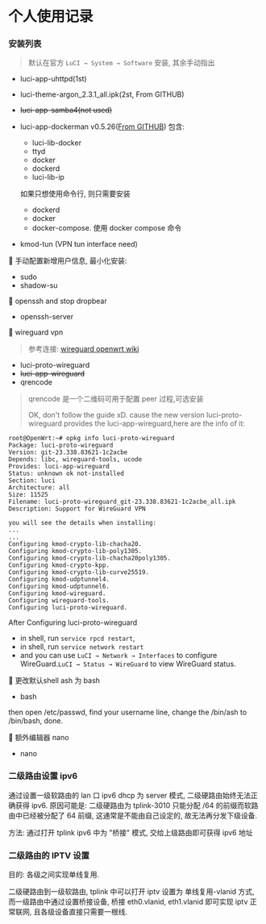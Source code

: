 # 个人使用记录

### 安装列表
> 默认在官方 `LuCI → System → Software` 安装, 其余手动指出
- luci-app-uhttpd(1st)
- luci-theme-argon_2.3.1_all.ipk(2st, From GITHUB)
- ~~luci-app-samba4(not used)~~
- luci-app-dockerman v0.5.26([From GITHUB](https://github.com/lisaac/luci-app-dockerman)) 包含:
  - luci-lib-docker
  - ttyd
  - docker
  - dockerd
  - luci-lib-ip

  如果只想使用命令行, 则只需要安装
  - dockerd
  - docker
  - docker-compose. 使用 docker compose 命令
- kmod-tun (VPN tun interface need)

:bell: 手动配置新增用户信息, 最小化安装:
- sudo
- shadow-su

:bell: openssh and stop dropbear
- openssh-server

:bell: wireguard vpn
> 参考连接: [wireguard openwrt wiki](https://openwrt.org/docs/guide-user/services/vpn/wireguard/start)
-  luci-proto-wireguard
-  ~~luci-app-wireguard~~
-  qrencode
> qrencode 是一个二维码可用于配置 peer 过程,可选安装
> 
> OK, don't follow the guide xD. cause the new version luci-proto-wireguard provides the luci-app-wireguard,here are the info of it:
```
root@OpenWrt:~# opkg info luci-proto-wireguard
Package: luci-proto-wireguard
Version: git-23.338.83621-1c2acbe
Depends: libc, wireguard-tools, ucode
Provides: luci-app-wireguard
Status: unknown ok not-installed
Section: luci
Architecture: all
Size: 11525
Filename: luci-proto-wireguard_git-23.338.83621-1c2acbe_all.ipk
Description: Support for WireGuard VPN

you will see the details when installing:
...
...
Configuring kmod-crypto-lib-chacha20.
Configuring kmod-crypto-lib-poly1305.
Configuring kmod-crypto-lib-chacha20poly1305.
Configuring kmod-crypto-kpp.
Configuring kmod-crypto-lib-curve25519.
Configuring kmod-udptunnel4.
Configuring kmod-udptunnel6.
Configuring kmod-wireguard.
Configuring wireguard-tools.
Configuring luci-proto-wireguard.
```

After Configuring luci-proto-wireguard
- in shell, run `service rpcd restart`,
- in shell, run `service network restart`
- and you can use `LuCI → Network → Interfaces` to configure WireGuard.`LuCI → Status → WireGuard`
to view WireGuard status.

:bell: 更改默认shell ash 为 bash
- bash

then open /etc/passwd, find your username line, change the /bin/ash to /bin/bash, done.

:bell: 额外编辑器 nano
- nano


### 二级路由设置 ipv6
通过设置一级软路由的 lan 口 ipv6 dhcp 为 server 模式, 二级硬路由始终无法正确获得 ipv6.
原因可能是: 二级硬路由为 tplink-3010 只能分配 /64 的前缀而软路由中已经被分配了 64 前缀, 这通常是不能由自己设定的, 故无法再分发下级设备.

方法: 通过打开 tplink ipv6 中为 "桥接" 模式, 交给上级路由即可获得 ipv6 地址

### 二级路由的 IPTV 设置
目的: 各级之间实现单线复用.

二级硬路由到一级软路由, tplink 中可以打开 iptv 设置为 单线复用-vlanid 方式, 而一级路由中通过设置桥接设备, 桥接 eth0.vlanid, eth1.vlanid 即可实现 iptv 正常联网, 且各级设备直接只需要一根线.